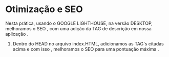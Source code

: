 # Otimização e SEO 

Nesta prática, usando o GOOGLE LIGHTHOUSE, na versão DESKTOP, melhoramos o SEO , com uma adição da TAG de descrição em nossa aplicação .

1. Dentro do HEAD no arquivo index.HTML, adicionamos as TAG's citadas acima e
	com isso , melhoramos o SEO para uma pontuação máxima .
